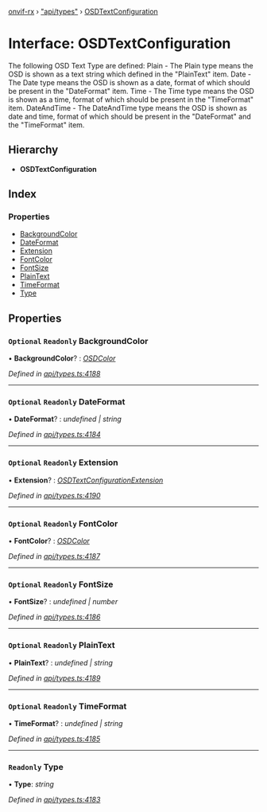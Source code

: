 [onvif-rx](../README.md) › ["api/types"](../modules/_api_types_.md) › [OSDTextConfiguration](_api_types_.osdtextconfiguration.md)

# Interface: OSDTextConfiguration

The following OSD Text Type are defined:
							Plain - The Plain type means the OSD is shown as a text string which defined in the "PlainText" item.
							Date - The Date type means the OSD is shown as a date, format of which should be present in the "DateFormat" item.
							Time - The Time type means the OSD is shown as a time, format of which should be present in the "TimeFormat" item.
							DateAndTime - The DateAndTime type means the OSD is shown as date and time, format of which should be present in the "DateFormat" and the "TimeFormat" item.

## Hierarchy

* **OSDTextConfiguration**

## Index

### Properties

* [BackgroundColor](_api_types_.osdtextconfiguration.md#optional-readonly-backgroundcolor)
* [DateFormat](_api_types_.osdtextconfiguration.md#optional-readonly-dateformat)
* [Extension](_api_types_.osdtextconfiguration.md#optional-readonly-extension)
* [FontColor](_api_types_.osdtextconfiguration.md#optional-readonly-fontcolor)
* [FontSize](_api_types_.osdtextconfiguration.md#optional-readonly-fontsize)
* [PlainText](_api_types_.osdtextconfiguration.md#optional-readonly-plaintext)
* [TimeFormat](_api_types_.osdtextconfiguration.md#optional-readonly-timeformat)
* [Type](_api_types_.osdtextconfiguration.md#readonly-type)

## Properties

### `Optional` `Readonly` BackgroundColor

• **BackgroundColor**? : *[OSDColor](_api_types_.osdcolor.md)*

*Defined in [api/types.ts:4188](https://github.com/patrickmichalina/onvif-rx/blob/3e9b152/src/api/types.ts#L4188)*

___

### `Optional` `Readonly` DateFormat

• **DateFormat**? : *undefined | string*

*Defined in [api/types.ts:4184](https://github.com/patrickmichalina/onvif-rx/blob/3e9b152/src/api/types.ts#L4184)*

___

### `Optional` `Readonly` Extension

• **Extension**? : *[OSDTextConfigurationExtension](_api_types_.osdtextconfigurationextension.md)*

*Defined in [api/types.ts:4190](https://github.com/patrickmichalina/onvif-rx/blob/3e9b152/src/api/types.ts#L4190)*

___

### `Optional` `Readonly` FontColor

• **FontColor**? : *[OSDColor](_api_types_.osdcolor.md)*

*Defined in [api/types.ts:4187](https://github.com/patrickmichalina/onvif-rx/blob/3e9b152/src/api/types.ts#L4187)*

___

### `Optional` `Readonly` FontSize

• **FontSize**? : *undefined | number*

*Defined in [api/types.ts:4186](https://github.com/patrickmichalina/onvif-rx/blob/3e9b152/src/api/types.ts#L4186)*

___

### `Optional` `Readonly` PlainText

• **PlainText**? : *undefined | string*

*Defined in [api/types.ts:4189](https://github.com/patrickmichalina/onvif-rx/blob/3e9b152/src/api/types.ts#L4189)*

___

### `Optional` `Readonly` TimeFormat

• **TimeFormat**? : *undefined | string*

*Defined in [api/types.ts:4185](https://github.com/patrickmichalina/onvif-rx/blob/3e9b152/src/api/types.ts#L4185)*

___

### `Readonly` Type

• **Type**: *string*

*Defined in [api/types.ts:4183](https://github.com/patrickmichalina/onvif-rx/blob/3e9b152/src/api/types.ts#L4183)*
